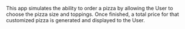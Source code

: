 This app simulates the ability to order a pizza by allowing the User to choose the pizza size and toppings. Once finished, a total price for that customized pizza is generated and displayed to the User.  
